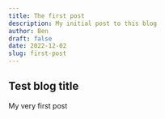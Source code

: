 ```yaml
---
title: The first post
description: My initial post to this blog
author: Ben
draft: false
date: 2022-12-02
slug: first-post
---
```


## Test blog title

My very first post